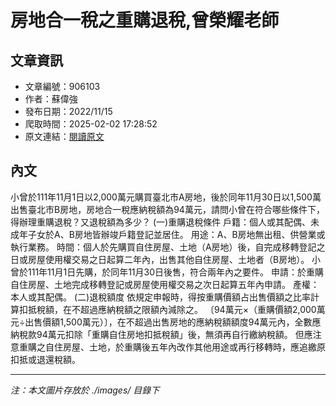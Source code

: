 # 房地合一稅之重購退稅,曾榮耀老師

## 文章資訊
- 文章編號：906103
- 作者：蘇偉強
- 發布日期：2022/11/15
- 爬取時間：2025-02-02 17:28:52
- 原文連結：[閱讀原文](https://real-estate.get.com.tw/Columns/detail.aspx?no=906103)

## 內文
小曾於111年11月1日以2,000萬元購買臺北市A房地，後於同年11月30日以1,500萬出售臺北市B房地，房地合一稅應納稅額為94萬元，請問小曾在符合哪些條件下，得辦理重購退稅？又退稅額為多少？
(一)重購退稅條件
戶籍：個人或其配偶、未成年子女於A、B房地皆辦竣戶籍登記並居住。
用途：A、B房地無出租、供營業或執行業務。
時間：個人於先購買自住房屋、土地（A房地）後，自完成移轉登記之日或房屋使用權交易之日起算二年內，出售其他自住房屋、土地者（B房地）。
小曾於111年11月1日先購，於同年11月30日後售，符合兩年內之要件。
申請：於重購自住房屋、土地完成移轉登記或房屋使用權交易之次日起算五年內申請。
產權：本人或其配偶。
(二)退稅額度
依規定申報時，得按重購價額占出售價額之比率計算扣抵稅額，在不超過應納稅額之限額內減除之。
〔94萬元×（重購價額2,000萬元÷出售價額1,500萬元）〕，在不超過出售房地的應納稅額額度94萬元內，全數應納稅款94萬元扣除「重購自住房地扣抵稅額」後，無須再自行繳納稅額。
但應注意重購之自住房屋、土地，於重購後五年內改作其他用途或再行移轉時，應追繳原扣抵或退還稅額。

---
*注：本文圖片存放於 ./images/ 目錄下*
